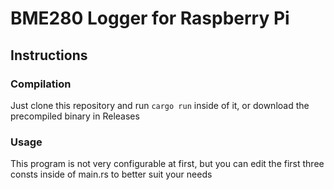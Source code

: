 # BME280 Logger for Raspberry Pi
## Instructions
### Compilation
Just clone this repository and run ```cargo run``` inside of it, or download the precompiled binary in Releases

### Usage
This program is not very configurable at first, but you can edit the first three consts inside of main.rs to better suit your needs
